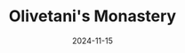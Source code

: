 ---
draft: true
title: "Olivetani's Monastery"
date: 2024-11-15
tags: ["art"]
cover:
    image: "cover.excalidraw.png"
    alt: "Olivetani's Monastery"
    caption: "Olivetani's Monastery"
    relative: true # To use relative path for cover image, used in hugo Page-bundles
---